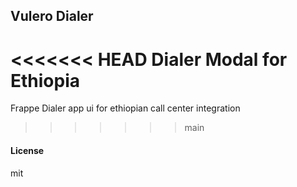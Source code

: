 ## Vulero Dialer

<<<<<<< HEAD
Dialer Modal for Ethiopia
=======
Frappe Dialer app ui for ethiopian call center integration
>>>>>>> main

#### License

mit